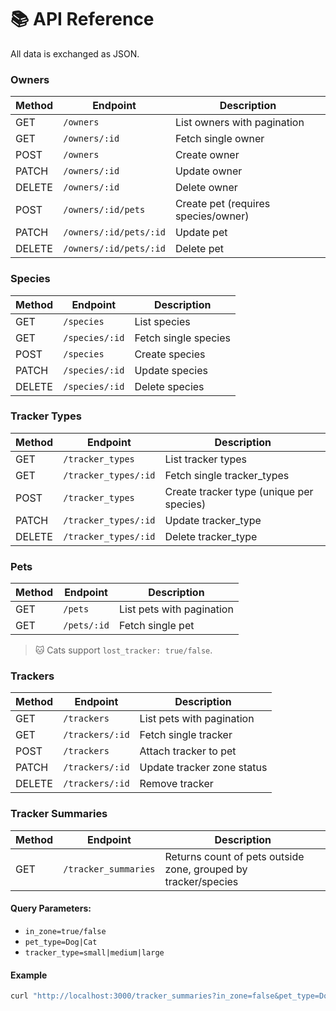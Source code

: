 # 📚 API Reference

All data is exchanged as JSON.

### Owners

| Method | Endpoint               | Description                         |
|--------|------------------------|-------------------------------------|
| GET    | `/owners`              | List owners with pagination         |
| GET    | `/owners/:id`          | Fetch single owner                  |
| POST   | `/owners`              | Create owner                        |
| PATCH  | `/owners/:id`          | Update owner                        |
| DELETE | `/owners/:id`          | Delete owner                        |
| POST   | `/owners/:id/pets`     | Create pet (requires species/owner) |
| PATCH  | `/owners/:id/pets/:id` | Update pet                          |
| DELETE | `/owners/:id/pets/:id` | Delete pet                          |

### Species

| Method | Endpoint       | Description          |
|--------|----------------|----------------------|
| GET    | `/species`     | List species         |
| GET    | `/species/:id` | Fetch single species |
| POST   | `/species`     | Create species       |
| PATCH  | `/species/:id` | Update species       |
| DELETE | `/species/:id` | Delete species       |

### Tracker Types

| Method | Endpoint               | Description                              |
|--------|------------------------|------------------------------------------|
| GET    | `/tracker_types`       | List tracker types                       |
| GET    | `/tracker_types/:id`   | Fetch single tracker_types               |
| POST   | `/tracker_types`       | Create tracker type (unique per species) |
| PATCH  | `/tracker_types/:id`   | Update tracker_type                      |
| DELETE | `/tracker_types/:id`   | Delete tracker_type                      |

### Pets

| Method | Endpoint        | Description                          |
|--------|-----------------|--------------------------------------|
| GET    | `/pets`         | List pets with pagination            |
| GET    | `/pets/:id`     | Fetch single pet                     |

> 🐱 Cats support `lost_tracker: true/false`.

### Trackers

| Method | Endpoint        | Description                        |
|--------|-----------------|------------------------------------|
| GET    | `/trackers`     | List pets with pagination          |
| GET    | `/trackers/:id` | Fetch single tracker               |
| POST   | `/trackers`     | Attach tracker to pet              |
| PATCH  | `/trackers/:id` | Update tracker zone status         |
| DELETE | `/trackers/:id` | Remove tracker                     |

### Tracker Summaries

| Method | Endpoint             | Description                                                   |
|--------|----------------------|---------------------------------------------------------------|
| GET    | `/tracker_summaries` | Returns count of pets outside zone, grouped by tracker/species |

#### Query Parameters:

- `in_zone=true/false`
- `pet_type=Dog|Cat`
- `tracker_type=small|medium|large`

#### Example

```bash
curl "http://localhost:3000/tracker_summaries?in_zone=false&pet_type=Dog"
```
